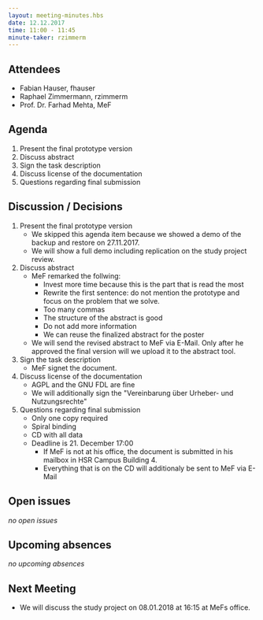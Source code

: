 ```yaml
---
layout: meeting-minutes.hbs
date: 12.12.2017
time: 11:00 - 11:45
minute-taker: rzimmerm
---
```


## Attendees

- Fabian Hauser, fhauser
- Raphael Zimmermann, rzimmerm
- Prof. Dr. Farhad Mehta, MeF

## Agenda

1. Present the final prototype version
2. Discuss abstract
3. Sign the task description
4. Discuss license of the documentation
5. Questions regarding final submission

## Discussion / Decisions

1. Present the final prototype version
    - We skipped this agenda item because we showed a demo of the backup and restore on 27.11.2017.
    - We will show a full demo including replication on the study project review.
2. Discuss abstract
    - MeF remarked the follwing:
      - Invest more time because this is the part that is read the most
      - Rewrite the first sentence: do not mention the prototype and focus on the problem that  we solve.
      - Too many commas
      - The structure of the abstract is good
      - Do not add more information
      - We can reuse the finalized abstract for the poster
    - We will send the revised abstract to MeF via E-Mail. Only after he approved the final version will we upload it to the abstract tool.
3. Sign the task description
    - MeF signet the document.
4. Discuss license of the documentation
    - AGPL and the GNU FDL are fine
    - We will additionally sign the "Vereinbarung über Urheber- und Nutzungsrechte"
5. Questions regarding final submission
    - Only one copy required
    - Spiral binding
    - CD with all data
    - Deadline is 21. December 17:00
      - If MeF is not at his office, the document is submitted in his mailbox in HSR Campus Building 4.
      - Everything that is on the CD will additionaly be sent to MeF via E-Mail

## Open issues

_no open issues_

## Upcoming absences

_no upcoming absences_

## Next Meeting

- We will discuss the study project on 08.01.2018 at 16:15 at MeFs office.

